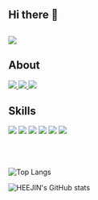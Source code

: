 ## Hi there 👋

<!--
**xeexin/xeexin** is a ✨ _special_ ✨ repository because its `README.md` (this file) appears on your GitHub profile.

Here are some ideas to get you started:

- 🔭 I’m currently working on ...
- 🌱 I’m currently learning ...
- 👯 I’m looking to collaborate on ...
- 🤔 I’m looking for help with ...
- 💬 Ask me about ...
- 📫 How to reach me: ...
- 😄 Pronouns: ...
- ⚡ Fun fact: ...
-->
##
<img src="https://capsule-render.vercel.app/api?type=Venom&color=auto&height=150&section=header&text=HEEJIN%20&fontSize=100&animation=twinkling" />

## About
<a href="https://www.notion.so/3a04cfbbb83f4b49891f8674f568a8fd?pvs=4" target="_blank">
<img src="https://img.shields.io/badge/notion-000000?style=flat-square&logo=notion&logoColor=white"/>
</a>

<a href="https://shelter-from-the-storm.tistory.com/" target="_blank">
<img src="https://img.shields.io/badge/tistory-000000?style=flat-square&logo=tistory&logoColor=white"/>
</a>

<a href="https://www.instagram.com/shelter_from_the_storm__/" target="_blank">
<img src="https://img.shields.io/badge/instagram-E4405F?style=flat-square&logo=instagram&logoColor=white"/>
</a>


## Skills
<img src="https://img.shields.io/badge/spring-6DB33F?style=flat-square&logo=spring&logoColor=white"/>
<img src="https://img.shields.io/badge/springboot-6DB33F?style=flat-square&logo=springboot&logoColor=white"/>
<img src="https://img.shields.io/badge/html5-3366CC?style=flat-square&logo=html5&logoColor=white"/>
<img src="https://img.shields.io/badge/css3-1572B6?style=flat-square&logo=css3&logoColor=white"/>
<img src="https://img.shields.io/badge/javascript-F7DF1E?style=flat-square&logo=javascript&logoColor=white"/>
<img src="https://img.shields.io/badge/git-F05032?style=flat-square&logo=git&logoColor=white"/>

##
<br> <br/>
![Top Langs](https://github-readme-stats.vercel.app/api/top-langs/?username=xeexin&layout=compact)

![HEEJIN's GitHub stats](https://github-readme-stats.vercel.app/api?username=xeexin&show_icons=true&theme=radical)

